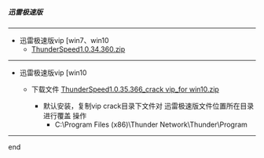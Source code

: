 ##### 迅雷极速版

---

- 迅雷极速版vip [win7、win10
  - [ThunderSpeed1.0.34.360.zip](https://github.com/littleostar-toolbox/thunder-superquick-version-tool-dl/releases/download/0.1/ThunderSpeed1.0.34.360.zip)


---

- 迅雷极速版vip [win10
  - 下载文件 [ThunderSpeed1.0.35.366_crack vip_for win10.zip](https://github.com/littleostar-toolbox/thunder-superquick-version-tool-dl/releases/download/0.1/ThunderSpeed1.0.35.366_crack.vip_for.win10.zip)
  
    - 默认安装，复制vip crack目录下文件对 迅雷极速版文件位置所在目录 进行覆盖 操作
      - C:\Program Files (x86)\Thunder Network\Thunder\Program


---

end

